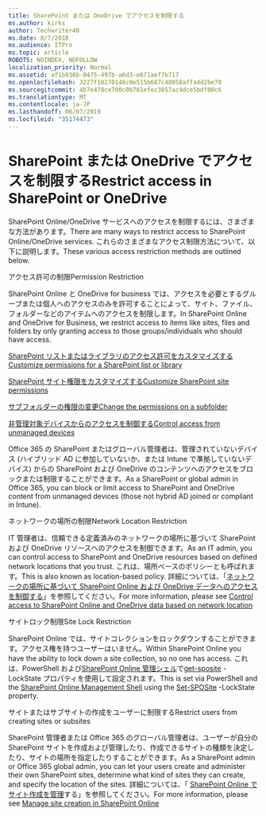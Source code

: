```yaml
---
title: SharePoint または OneDrive でアクセスを制限する
ms.author: kirks
author: Techwriter40
ms.date: 8/7/2018
ms.audience: ITPro
ms.topic: article
ROBOTS: NOINDEX, NOFOLLOW
localization_priority: Normal
ms.assetid: af1b936b-0475-497b-a6d3-e671aef7b717
ms.openlocfilehash: 3227f10270148c0e515b687c48058affa4d2be70
ms.sourcegitcommit: 4b7e478ce700c0b781efec3857ac4dce5bdf00c6
ms.translationtype: MT
ms.contentlocale: ja-JP
ms.lasthandoff: 06/07/2019
ms.locfileid: "35174473"
---
```

# <a name="restrict-access-in-sharepoint-or-onedrive"></a><span data-ttu-id="4a73e-102">SharePoint または OneDrive でアクセスを制限する</span><span class="sxs-lookup"><span data-stu-id="4a73e-102">Restrict access in SharePoint or OneDrive</span></span>

<span data-ttu-id="4a73e-103">SharePoint Online/OneDrive サービスへのアクセスを制限するには、さまざまな方法があります。</span><span class="sxs-lookup"><span data-stu-id="4a73e-103">There are many ways to restrict access to SharePoint Online/OneDrive services.</span></span> <span data-ttu-id="4a73e-104">これらのさまざまなアクセス制限方法について、以下に説明します。</span><span class="sxs-lookup"><span data-stu-id="4a73e-104">These various access restriction methods are outlined below.</span></span> 

<span data-ttu-id="4a73e-105">アクセス許可の制限</span><span class="sxs-lookup"><span data-stu-id="4a73e-105">Permission Restriction</span></span>

<span data-ttu-id="4a73e-106">SharePoint Online と OneDrive for business では、アクセスを必要とするグループまたは個人へのアクセスのみを許可することによって、サイト、ファイル、フォルダーなどのアイテムへのアクセスを制限します。</span><span class="sxs-lookup"><span data-stu-id="4a73e-106">In SharePoint Online and OneDrive for Business, we restrict access to items like sites, files and folders by only granting access to those groups/individuals who should have access.</span></span>

[<span data-ttu-id="4a73e-107">SharePoint リストまたはライブラリのアクセス許可をカスタマイズする</span><span class="sxs-lookup"><span data-stu-id="4a73e-107">Customize permissions for a SharePoint list or library</span></span>](https://support.office.com/article/Customize-permissions-for-a-SharePoint-list-or-library-02d770f3-59eb-4910-a608-5f84cc297782)

[<span data-ttu-id="4a73e-108">SharePoint サイト権限をカスタマイズする</span><span class="sxs-lookup"><span data-stu-id="4a73e-108">Customize SharePoint site permissions</span></span>](https://docs.microsoft.com/sharepoint/customize-sharepoint-site-permissions)

[<span data-ttu-id="4a73e-109">サブフォルダーの権限の変更</span><span class="sxs-lookup"><span data-stu-id="4a73e-109">Change the permissions on a subfolder</span></span>](https://support.office.com/article/Change-the-permissions-on-a-subfolder-5427BD7C-F20A-4F75-8CF2-5359DD45A1A6)

[<span data-ttu-id="4a73e-110">非管理対象デバイスからのアクセスを制御する</span><span class="sxs-lookup"><span data-stu-id="4a73e-110">Control access from unmanaged devices</span></span>](https://docs.microsoft.com/sharepoint/control-access-from-unmanaged-devices)

<span data-ttu-id="4a73e-111">Office 365 の SharePoint またはグローバル管理者は、管理されていないデバイス (ハイブリッド AD に参加していないか、または Intune で準拠していないデバイス) からの SharePoint および OneDrive のコンテンツへのアクセスをブロックまたは制限することができます。</span><span class="sxs-lookup"><span data-stu-id="4a73e-111">As a SharePoint or global admin in Office 365, you can block or limit access to SharePoint and OneDrive content from unmanaged devices (those not hybrid AD joined or compliant in Intune).</span></span>

<span data-ttu-id="4a73e-112">ネットワークの場所の制限</span><span class="sxs-lookup"><span data-stu-id="4a73e-112">Network Location Restriction</span></span>

<span data-ttu-id="4a73e-113">IT 管理者は、信頼できる定義済みのネットワークの場所に基づいて SharePoint および OneDrive リソースへのアクセスを制御できます。</span><span class="sxs-lookup"><span data-stu-id="4a73e-113">As an IT admin, you can control access to SharePoint and OneDrive resources based on defined network locations that you trust.</span></span> <span data-ttu-id="4a73e-114">これは、場所ベースのポリシーとも呼ばれます。</span><span class="sxs-lookup"><span data-stu-id="4a73e-114">This is also known as location-based policy.</span></span> <span data-ttu-id="4a73e-115">詳細については、「[ネットワークの場所に基づいて SharePoint Online および OneDrive データへのアクセスを制御する](https://docs.microsoft.com/sharepoint/control-access-based-on-network-location)」を参照してください。</span><span class="sxs-lookup"><span data-stu-id="4a73e-115">For more information, please see [Control access to SharePoint Online and OneDrive data based on network location](https://docs.microsoft.com/sharepoint/control-access-based-on-network-location)</span></span>

<span data-ttu-id="4a73e-116">サイトロック制限</span><span class="sxs-lookup"><span data-stu-id="4a73e-116">Site Lock Restriction</span></span> 

<span data-ttu-id="4a73e-117">SharePoint Online では、サイトコレクションをロックダウンすることができます。アクセス権を持つユーザーはいません。</span><span class="sxs-lookup"><span data-stu-id="4a73e-117">Within SharePoint Online you have the ability to lock down a site collection, so no one has access.</span></span> <span data-ttu-id="4a73e-118">これは、PowerShell および[SharePoint Online 管理シェル](https://docs.microsoft.com/powershell/sharepoint/sharepoint-online/connect-sharepoint-online?view=sharepoint-ps)で[get-sposite](https://docs.microsoft.com/powershell/module/sharepoint-online/set-sposite?view=sharepoint-ps) -LockState プロパティを使用して設定されます。</span><span class="sxs-lookup"><span data-stu-id="4a73e-118">This is set via PowerShell and the [SharePoint Online Management Shell](https://docs.microsoft.com/powershell/sharepoint/sharepoint-online/connect-sharepoint-online?view=sharepoint-ps) using the [Set-SPOSite](https://docs.microsoft.com/powershell/module/sharepoint-online/set-sposite?view=sharepoint-ps) -LockState property.</span></span>

<span data-ttu-id="4a73e-119">サイトまたはサブサイトの作成をユーザーに制限する</span><span class="sxs-lookup"><span data-stu-id="4a73e-119">Restrict users from creating sites or subsites</span></span>

<span data-ttu-id="4a73e-120">SharePoint 管理者または Office 365 のグローバル管理者は、ユーザーが自分の SharePoint サイトを作成および管理したり、作成できるサイトの種類を決定したり、サイトの場所を指定したりすることができます。</span><span class="sxs-lookup"><span data-stu-id="4a73e-120">As a SharePoint admin or Office 365 global admin, you can let your users create and administer their own SharePoint sites, determine what kind of sites they can create, and specify the location of the sites.</span></span> <span data-ttu-id="4a73e-121">詳細については、「 [SharePoint Online でサイト作成を管理](https://docs.microsoft.com/sharepoint/manage-site-creation)する」を参照してください。</span><span class="sxs-lookup"><span data-stu-id="4a73e-121">For more information, please see [Manage site creation in SharePoint Online](https://docs.microsoft.com/sharepoint/manage-site-creation)</span></span>

